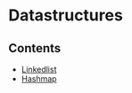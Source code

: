 # Datastructures

## Contents
- [Linkedlist](https://github.com/Palladium02/datastructures/main/docs/Linkedlist.md)
- [Hashmap](https://github.com/Palladium02/datastructures/main/docs/Hashmap.md)
